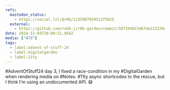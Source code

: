 ```yaml
---
refs:
  mastodon_status:
    - https://social.lol/@r0b/113590703951375025
  external:
    - https://github.com/robb-j/r0b-garden/commit/507194023467eb213229e1c3323f15eeb126ec08
date: 2024-12-03T20:09:51.056Z
media: ["473"]
tags:
  - label:advent-of-stuff-24
  - label:digitalgarden
  - label:11ty
---
```


#AdventOfStuff24 day 3, I fixed a race-condition in my #DigitalGarden when rendering media on #Notes. #11ty async shortcodes to the rescue, but I think I'm using an undocumented API. 😅

